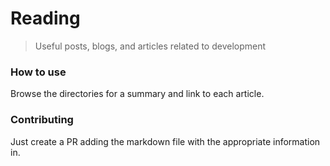 # Reading

> Useful posts, blogs, and articles related to development


### How to use

Browse the directories for a summary and link to each article.


### Contributing

Just create a PR adding the markdown file with the appropriate information in.